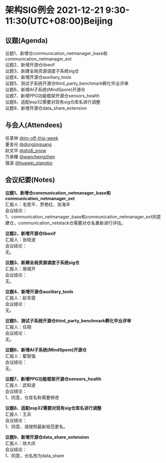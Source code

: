# 架构SIG例会 2021-12-21 9:30-11:30(UTC+08:00)Beijing

## 议题(Agenda)

议题1、新增仓communication_netmanager_base和communication_netmanager_ext  
议题2、新增开源仓libexif  
议题3、新建全局资源调度子系统sig仓  
议题4、新增开源仓auxiliary_tools  
议题5、测试子系统开源仓third_party_benchmark孵化毕业评审  
议题6、新增AI子系统(MindSpore)开源仓  
议题7、新增PPG功能框架开源仓sensors_health  
议题8、适配esp32需要对现有sig仓库名进行调整  
议题9、新增开源仓data_share_extension  

## 与会人(Attendees)

任革林 [@im-off-this-week](https://gitee.com/im-off-this-week)  
董金光 [@dongjinguang](https://gitee.com/dongjinguang)  
赵文华 [@shidi_snow](https://gitee.com/shidi_snow)  
万承臻 [@wanchengzhen](https://gitee.com/wanchengzhen)  
强波   [@huawei_qiangbo](https://gitee.com/huawei_qiangbo)  

## 会议纪要(Notes)

**议题1、新增仓communication_netmanager_base和communication_netmanager_ext**  
汇报人：毛思平、贾艳红、张海丰  
会议结论：  
1、communication_netmanager_base和communication_netmanager_ext同意建仓，communication_netstack仓需要对仓名重新进行评估。  

**议题2、新增开源仓libexif**  
汇报人：张晓波  
会议结论：  
无。  

**议题3、新建全局资源调度子系统sig仓**  
汇报人：唐城开  
会议结论：  
无。  

**议题4、新增开源仓auxiliary_tools**  
汇报人：赵军霞  
会议结论：  
无。  

**议题5、测试子系统开源仓third_party_benchmark孵化毕业评审**  
汇报人：任翔  
会议结论：  
无。  

**议题6、新增AI子系统(MindSpore)开源仓**  
汇报人：翟智强  
会议结论：  
无。  

**议题7、新增PPG功能框架开源仓sensors_health**  
汇报人：武和波  
会议结论：  
1、同意，仓库名称需要修改  

**议题8、适配esp32需要对现有sig仓库名进行调整**  
汇报人：王兵  
会议结论：  
1、同意，请按照最新规范更名。  

**议题9、新增开源仓data_share_extension**  
汇报人：徐大庆  
会议结论：  
1、同意，仓名改为data_share  
